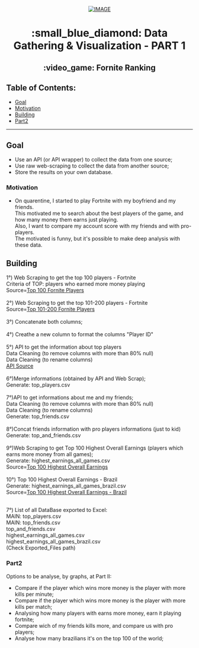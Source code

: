 <p align="center"><a href="https://imgbb.com/"><img src="https://i.ibb.co/L0C0q84/IMAGE.jpg" alt="IMAGE" border="0"></a></a></p>
<h1 align="center">:small_blue_diamond: Data Gathering & Visualization - PART 1</h>
<h2 align="center">:video_game: Fornite Ranking</h>

## Table of Contents:

- [Goal](#goal)
- [Motivation](#motivation)
- [Building](#building)
- [Part2](#part2)

---

## Goal

- Use an API (or API wrapper) to collect the data from one source;<br>
- Use raw web-scraping to collect the data from another source;<br>
- Store the results on your own database.

### Motivation

- On quarentine, I started to play Fortnite with my boyfriend and my friends.<br>
This motivated me to search about the best players of the game, and how many money them earns just playing.<br>
Also, I want to compare my account score with my friends and with pro-players.<br>
The motivated is funny, but it's possible to make deep analysis  with these data.<br>

## Building

1°) Web Scraping to get the top 100 players - Fortnite<br>
Criteria of TOP: players who earned more money playing<br>
Source=<a href="https://www.esportsearnings.com/games/534-fortnite/top-players">Top 100 Fornite Players</a> <br>
<br>
2°) Web Scraping to get the top 101-200 players - Fortnite<br>
Source=<a href="https://www.esportsearnings.com/games/534-fortnite/top-players-x100">Top 101-200 Fornite Players</a><br> 
<br>
3°) Concatenate both columns;<br>
<br>
4°) Creathe a new column to format the columns "Player ID" <br>
<br>
5°) API to get the information about top players<br>
Data Cleaning (to remove columns with more than 80% null)<br>
Data Cleaning (to rename columns)<br>
<a href="https://dash.fortnite-api.com/">API Source <br></a>
<br>
6°)Merge informations (obtained by API and Web Scrap); <br>
Generate: top_players.csv<br>
<br>
7°)API to get informations about me and my friends;<br>
Data Cleaning (to remove columns with more than 80% null)<br>
Data Cleaning (to rename columns)<br>
Generate: top_friends.csv<br>
<br>
8°)Concat friends information with pro players informations (just to kid)<br>
Generate: top_and_friends.csv</br>
<br>
9°)Web Scraping to get Top 100 Highest Overall Earnings (players which earns more money from all games);<br>
Generate: highest_earnings_all_games.csv<br>
Source=<a href="https://www.esportsearnings.com/players/highest-overall">Top 100 Highest Overall Earnings</a> <br>
<br>
10°) Top 100 Highest Overall Earnings - Brazil<br>
Generate: highest_earnings_all_games_brazil.csv<br>
Source=<a href="https://www.esportsearnings.com/countries/br">Top 100 Highest Overall Earnings - Brazil</a><br>
<br>

7°) List of all DataBase exported to Excel:</br>
MAIN: top_players.csv<br>
MAIN: top_friends.csv<br>
top_and_friends.csv<br>
highest_earnings_all_games.csv<br>
highest_earnings_all_games_brazil.csv<br>
(Check Exported_Files path)

 
### Part2
Options to be analyse, by graphs, at Part II:<br>
 - Compare if the player which wins more money is the player with more kills per minute; <br>
 - Compare if the player which wins more money is the player with more kills per match;<br>
 - Analysing how many players with earns more money, earn it playing fortnite;<br>
 - Compare wich of my friends kills more, and compare us with pro players;<br>
 - Analyse how many brazilians it's on the top 100 of the world;<br>
